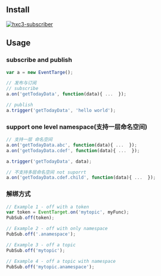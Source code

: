 ## Install
    
[![hxc3-subscriber](https://nodei.co/npm/hxc3-subscriber.png)](https://npmjs.org/package/hxc3-subscriber)

## Usage

### subscribe and publish

```js
var a = new EventTarge();

// 发布与订阅
// subscribe
a.on('getTodayData', function(data){ ...  });

// publish
a.trigger('getTodayData', 'hello world');
```
### support one level namespace(支持一层命名空间)

```js
// 支持一层 命名空间
a.on('getTodayData.abc', function(data){ ...  }); 
a.on('getTodayData.cdef', function(data){ ...  }); 

a.trigger('getTodayData', data);

// 不支持多层命名空间 not suporrt 
a.on('getTodayData.cdef.child', function(data){ ...  }); 
```

### 解绑方式

```js
// Example 1 - off with a token
var token = EventTarget.on('mytopic', myFunc);
PubSub.off(token);

// Example 2 - off with only namespace
PubSub.off('.anamespace');

// Example 3 - off a topic
PubSub.off('mytopic');

// Example 4 - off a topic with namespace
PubSub.off('mytopic.anamespace');
```
